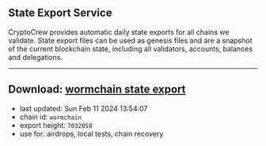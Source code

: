 ## State Export Service
CryptoCrew provides automatic daily state exports for all chains we validate. State export files can be used as genesis files and are a snapshot of the current blockchain state, including all validators, accounts, balances and delegations.

---
**Download: [wormchain state export](https://dl.ccvalidators.com/SERVICE/wormchain/wormchain_export_7032058.json)**
---

- last updated: Sun Feb 11 2024 13:54:07
- chain id: `wormchain`
- export height: `7032058`
- use for: airdrops, local tests, chain recovery
